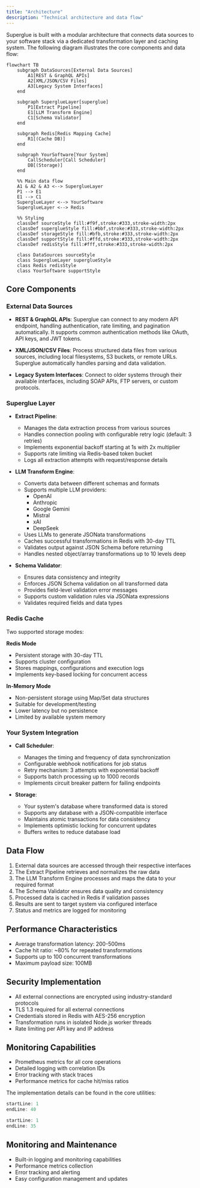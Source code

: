 ```yaml
---
title: "Architecture"
description: "Technical architecture and data flow"
---
```


Superglue is built with a modular architecture that connects data sources to your software stack via a dedicated transformation layer and caching system. The following diagram illustrates the core components and data flow:

```mermaid
flowchart TB
    subgraph DataSources[External Data Sources]
        A1[REST & GraphQL APIs]
        A2[XML/JSON/CSV Files]
        A3[Legacy System Interfaces]
    end

    subgraph SuperglueLayer[superglue]
        P1[Extract Pipeline]
        E1[LLM Transform Engine]
        C1[Schema Validator]
    end

    subgraph Redis[Redis Mapping Cache]
        R1[(Cache DB)]
    end

    subgraph YourSoftware[Your System]
        CallScheduler[Call Scheduler]
        DB[(Storage)]
    end

    %% Main data flow
    A1 & A2 & A3 <--> SuperglueLayer
    P1 --> E1
    E1 --> C1
    SuperglueLayer <--> YourSoftware
    SuperglueLayer <--> Redis

    %% Styling
    classDef sourceStyle fill:#f9f,stroke:#333,stroke-width:2px
    classDef superglueStyle fill:#bbf,stroke:#333,stroke-width:2px
    classDef storageStyle fill:#bfb,stroke:#333,stroke-width:2px
    classDef supportStyle fill:#ffd,stroke:#333,stroke-width:2px
    classDef redisStyle fill:#fff,stroke:#333,stroke-width:2px

    class DataSources sourceStyle
    class SuperglueLayer superglueStyle
    class Redis redisStyle
    class YourSoftware supportStyle
```

## Core Components

### External Data Sources

- **REST & GraphQL APIs**: Superglue can connect to any modern API endpoint, handling authentication, rate limiting, and pagination automatically. It supports common authentication methods like OAuth, API keys, and JWT tokens.

- **XML/JSON/CSV Files**: Process structured data files from various sources, including local filesystems, S3 buckets, or remote URLs. Superglue automatically handles parsing and data validation.

- **Legacy System Interfaces**: Connect to older systems through their available interfaces, including SOAP APIs, FTP servers, or custom protocols.

### Superglue Layer

- **Extract Pipeline**:
  - Manages the data extraction process from various sources
  - Handles connection pooling with configurable retry logic (default: 3 retries)
  - Implements exponential backoff starting at 1s with 2x multiplier
  - Supports rate limiting via Redis-based token bucket
  - Logs all extraction attempts with request/response details

- **LLM Transform Engine**:
  - Converts data between different schemas and formats
  - Supports multiple LLM providers:
    - OpenAI
    - Anthropic
    - Google Gemini
    - Mistral
    - xAI
    - DeepSeek
  - Uses LLMs to generate JSONata transformations
  - Caches successful transformations in Redis with 30-day TTL
  - Validates output against JSON Schema before returning
  - Handles nested object/array transformations up to 10 levels deep

- **Schema Validator**:
  - Ensures data consistency and integrity
  - Enforces JSON Schema validation on all transformed data
  - Provides field-level validation error messages
  - Supports custom validation rules via JSONata expressions
  - Validates required fields and data types

### Redis Cache
Two supported storage modes:

**Redis Mode**
- Persistent storage with 30-day TTL
- Supports cluster configuration
- Stores mappings, configurations and execution logs
- Implements key-based locking for concurrent access

**In-Memory Mode**
- Non-persistent storage using Map/Set data structures
- Suitable for development/testing
- Lower latency but no persistence
- Limited by available system memory

### Your System Integration

- **Call Scheduler**:
  - Manages the timing and frequency of data synchronization
  - Configurable webhook notifications for job status
  - Retry mechanism: 3 attempts with exponential backoff
  - Supports batch processing up to 1000 records
  - Implements circuit breaker pattern for failing endpoints

- **Storage**:
  - Your system's database where transformed data is stored
  - Supports any database with a JSON-compatible interface
  - Maintains atomic transactions for data consistency
  - Implements optimistic locking for concurrent updates
  - Buffers writes to reduce database load

## Data Flow

1. External data sources are accessed through their respective interfaces
2. The Extract Pipeline retrieves and normalizes the raw data
3. The LLM Transform Engine processes and maps the data to your required format
4. The Schema Validator ensures data quality and consistency
5. Processed data is cached in Redis if validation passes
6. Results are sent to target system via configured interface
7. Status and metrics are logged for monitoring

## Performance Characteristics

- Average transformation latency: 200-500ms
- Cache hit ratio: ~80% for repeated transformations
- Supports up to 100 concurrent transformations
- Maximum payload size: 100MB

## Security Implementation

- All external connections are encrypted using industry-standard protocols
- TLS 1.3 required for all external connections
- Credentials stored in Redis with AES-256 encryption
- Transformation runs in isolated Node.js worker threads
- Rate limiting per API key and IP address

## Monitoring Capabilities

- Prometheus metrics for all core operations
- Detailed logging with correlation IDs
- Error tracking with stack traces
- Performance metrics for cache hit/miss ratios

The implementation details can be found in the core utilities:

```typescript:packages/core/utils/extract.ts
startLine: 1
endLine: 40
```

```typescript:packages/core/utils/transform.ts
startLine: 1
endLine: 35
```

## Monitoring and Maintenance

- Built-in logging and monitoring capabilities
- Performance metrics collection
- Error tracking and alerting
- Easy configuration management and updates 